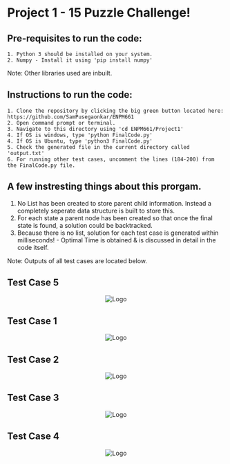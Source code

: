 <h1>Project 1 - 15 Puzzle Challenge!</h1>

  <h2>Pre-requisites to run the code:</h2>

    1. Python 3 should be installed on your system.
    2. Numpy - Install it using 'pip install numpy'

Note:  Other libraries used are inbuilt.</br>

  <h2>Instructions to run the code:</h2>
  
    1. Clone the repository by clicking the big green button located here: https://github.com/SamPusegaonkar/ENPM661
    2. Open command prompt or terminal.
    3. Navigate to this directory using 'cd ENPM661/Project1'
    4. If OS is windows, type 'python FinalCode.py'
    4. If OS is Ubuntu, type 'python3 FinalCode.py'
    5. Check the generated file in the current directory called 'output.txt'
    6. For running other test cases, uncomment the lines (184-200) from the FinalCode.py file.

## A few instresting things about this prorgam.
  1. No List has been created to store parent child information. Instead a completely seperate data structure is built to store this.
  2. For each state a parent node has been created so that once the final state is found, a solution could be backtracked.
  3. Because there is no list, solution for each test case is generated within milliseconds! - Optimal Time is obtained & is discussed in detail in the code itself.

Note: Outputs of all test cases are located below.</br>

<h2> Test Case 5 </h2>

<p align="center">
  <img src="https://user-images.githubusercontent.com/12711480/108575657-f0a11600-72e8-11eb-9ad0-51d2b3d44d03.png" alt="Logo"/>
</p>

<h2> Test Case 1 </h2>
<p align="center">
  <img src="https://user-images.githubusercontent.com/12711480/108576241-db2ceb80-72ea-11eb-8932-a335f08760fd.PNG" alt="Logo"/>
</p>

<h2> Test Case 2 </h2>
<p align="center">
  <img src="https://user-images.githubusercontent.com/12711480/108576249-e6801700-72ea-11eb-96fd-a0dd42eafeaf.PNG" alt="Logo"/>
</p>

<h2> Test Case 3 </h2>
<p align="center">
  <img src="https://user-images.githubusercontent.com/12711480/108576254-ea139e00-72ea-11eb-888e-6425606dd171.PNG" alt="Logo"/>
</p>

<h2> Test Case 4 </h2>
<p align="center">
  <img src="https://user-images.githubusercontent.com/12711480/108576265-eed85200-72ea-11eb-9bfc-0ef54e37b683.PNG" alt="Logo"/>
</p>
